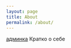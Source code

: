 ```yaml
---
layout: page
title: About
permalink: /about/
---
```

[админка](https://github.com/nela-prosto/nela-prosto.github.io)
Кратко о себе
